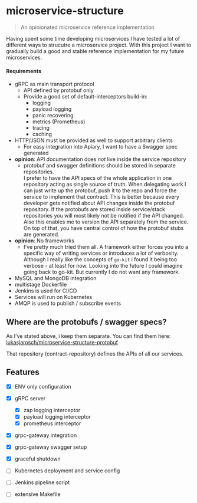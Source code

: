 # microservice-structure

> An opinionated microservice reference implementation

Having spent some time developing microservices I have tested a lot of different ways to strucutre a microservice project.
With this project I want to gradually build a good and stable reference implementation for my future microservices.

#### Requirements
+ gRPC as main transport protocol
  + API defined by protobuf only
  + Provide a good set of default-interceptors build-in:
    + logging
    + payload logging
    + panic recovering
    + metrics (Prometheus)
    + tracing
    + caching
+ HTTP/JSON must be provided as well to support arbitrary clients
  + For easy integration into Apiary, I want to have a Swagger spec generated
+ **opinion**: API documentation does *not* live inside the service repository
  +  protobuf and swagger definitions should be stored in separate repositories.  
  I prefer to have the API specs of the whole application in one repository acting as single source of truth.
  When delegating work I can just write up the protobuf, push it to the repo and force the service to implement that contract.
  This is better because every developer gets notified about API changes inside the protobuf repository.
  If the protobufs are stored inside service/stack repositories you will most likely not be notified if the API changed.
  Also this enables me to version the API separately from the service. On top of that, you have central control of how the protobuf stubs are generated.
+ **opinion**: No frameworks
  + I've pretty much tried them all. A framework either forces you into a specific way of writing services or introduces
a lot of verbosity. Although I really like the concepts of `go-kit` i found it being too verbose - at least for now. Looking into the future I could imagine 
going back to go-kit. But currently I do not want any framework. 
+ MySQL and MongoDB integration
+ multistage Dockerfile
+ Jenkins is used for CI/CD
+ Services will run on Kubernetes
+ AMQP is used to publish / subscribe events

## Where are the protobufs / swagger specs?
As I've stated above, i keep them separate. You can find them here: [lukasjarosch/microservice-structure-protobuf](https://github.com/lukasjarosch/microservice-structure-protobuf)

That repository (contract-repository) defines the APIs of all our services.

## Features
 - [x] ENV only configuration
 - [x] gRPC server
   - [x] zap logging interceptor
   - [x] payload logging interceptor
   - [x] prometheus interceptor
 - [x] grpc-gateway integration
 - [x] grpc-gateway swagger setup
 - [x] graceful shutdown
 - [ ] Kubernetes deployment and service config
 - [ ] Jenkins pipeline script
 - [ ] extensive Makefile
 
 
